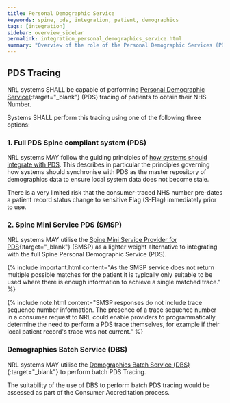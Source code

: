 ```yaml
---
title: Personal Demographic Service
keywords: spine, pds, integration, patient, demographics
tags: [integration]
sidebar: overview_sidebar
permalink: integration_personal_demographics_service.html
summary: "Overview of the role of the Personal Demographic Services (PDS) <br/>and the Spine Mini Services PDS (SMSP) within NRL."
---
```


## PDS Tracing ##

NRL systems SHALL be capable of performing [Personal Demographic Service](https://digital.nhs.uk/Demographics){:target="_blank"} (PDS) tracing of patients to obtain their NHS Number.

Systems SHALL perform this tracing using one of the following three options:

### 1. Full PDS Spine compliant system (PDS) ###


NRL systems MAY follow the guiding principles of [how systems should integrate with PDS](http://webarchive.nationalarchives.gov.uk/20160921135209/http://systems.digital.nhs.uk/demographics/spineconnect). This describes in particular the principles governing how systems should synchronise with PDS as the master repository of demographics data to ensure local system data does not become stale.

There is a very limited risk that the consumer-traced NHS number pre-dates a patient record status change to sensitive Flag (S-Flag) immediately prior to use.

### 2. Spine Mini Service PDS (SMSP) ###

NRL systems MAY utilise the [Spine Mini Service Provider for PDS](https://developer.nhs.uk/library/systems/nhs-digital-smsp-pds/){:target="_blank"} (SMSP) as a lighter weight alternative to integrating with the full Spine Personal Demographic Service (PDS).


{% include important.html content="As the SMSP service does not return multiple possible matches for the patient it is typically only suitable to be used where there is enough information to achieve a single matched trace." %}

{% include note.html content="SMSP responses do not include trace sequence number information. The presence of a trace sequence number in a consumer request to NRL could enable providers to programmatically determine the need to perform a PDS trace themselves, for example if their local patient record's trace was not current." %}


### Demographics Batch Service (DBS) ###

NRL systems MAY utilise the [Demographics Batch Service (DBS)](http://developer.nhs.uk/library/systems/demographic-batch-service-dbs/){:target="_blank"} to perform batch PDS Tracing.

The suitability of the use of DBS to perform batch PDS tracing would be assessed as part of the Consumer Accreditation process.